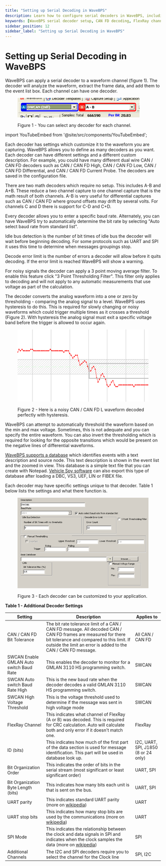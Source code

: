 ```yaml
---
title: "Setting up Serial Decoding in WaveBPS"
description: Learn how to configure serial decoders in WaveBPS, including CAN, FlexRay, LIN, UART, SPI, and I2C protocols. Customize settings like baud rate, hysteresis, bit order, and voltage thresholds for accurate waveform analysis and event identification.
keywords: [WaveBPS serial decoder setup, CAN FD decoding, FlexRay channel decoder, LIN UART SPI I2C decoding, auto baud rate detection, waveform hysteresis filtering, high voltage threshold CAN, WaveBPS event database, GMLAN baud rate switch, waveform decoding configuration, SPI mode settings, UART parity stop bits, I2C clock line selection, decoder error limit WaveBPS]
sidebar_position: 12
sidebar_label: "Setting up Serial Decoding in WaveBPS"
---
```


# Setting up Serial Decoding in WaveBPS

WaveBPS can apply a serial decoder to a waveform channel (figure 1). The decoder will analyze the waveform, extract the frame data, and add them to the event list box. Each channel can have one decoder.

<div class="text--center">

<figure>

![image-8](./assets/image-8.png "image-8")
<figcaption>Figure 1 - You can select any decoder for each channel.</figcaption>
</figure>
</div>

import YouTubeEmbed from '@site/src/components/YouTubeEmbed';

<YouTubeEmbed videoId="Mr5J6A1b_BA" caption="Decoder Setup Video" />

Each decoder has settings which customize it to the waveform you are capturing. WaveBPS allows you to define as many decoders as you want. Each decoder can have different settings and a different custom description. For example, you could have many different dual wire CAN / CAN FD decoders such as CAN / CAN FD High, CAN / CAN FD Low, CAN / CAN FD Differential, and CAN / CAN FD Current Probe. The decoders are saved in the configuration file.

There are two math decoders which require no setup. This includes A-B and A+B. These reduce a two channel capture to one channel capture that is the math result of both channels. A-B is very useful for differential captures such as CAN / CAN FD where ground offsets may drift by several volts. For channels C and D there is support for C-D and C+D.

Every decoder allows you to enter a specific baud rate. Alternately, you can have WaveBPS try to automatically determine the bit rate by selecting "Auto select baud rate from standard list".

Idle bus detection is the number of bit times of idle bus the decoder will wait before beginning decoding. For some protocols such as UART and SPI it uses this time to determine when messages groupings stop.

Decode error limit is the number of errors a decoder will allow before it quits decoding. If the error limit is reached WaveBPS will show a warning.

For noisy signals the decoder can apply a 3 point moving average filter. To enable this feature click "3 Point Thresholding Filter". This filter only applies to decoding and will not apply to any automatic measurements that use voltage as part of the calculation.

The decoder converts the analog waveform into a one or zero by thresholding - comparing the analog signal to a level. WaveBPS uses hysteresis to do this. This is required for slowly changing or noisy waveforms which could trigger multiple times as it crosses a threshold (Figure 2). With hysteresis the analog signal must exit a specific voltage band before the trigger is allowed to occur again.

<div class="text--center">

<figure>

![image-18](./assets/image-18.png "image-18")
<figcaption>Figure 2 - Here is a noisy CAN / CAN FD L waveform decoded perfectly with hysteresis.</figcaption>
</figure>
</div>

WaveBPS can attempt to automatically threshold the waveform based on the min and max voltage. Sometimes, this is not adequate and you can specify the entire waveform. You can also invert the thresholding which is required for looking for the opposite transitions which would be present on the negative lines of differential waveforms.

[WaveBPS supports a database](/advanced-analysis) which identifies events with a text description and source node. This text description is shown in the event list and the zoomed in view. This database is a simple text file that you can create with Notepad. [Vehicle Spy software](https://intrepidcs.com/products/software/vehicle-spy/) can also export this type of database after loading a DBC, VS3, UEF, LIN or FIBEX file.

Each decoder may have specific settings unique to that decoder. Table 1 below lists the settings and what there function is.

<div class="text--center">

<figure>

![image-21](./assets/image-21.png "image-21")
<figcaption>Figure 3 - Each decoder can be customized to your application.</figcaption>
</figure>
</div>

**Table 1 - Additional Decoder Settings**

| Setting                                  | Description                                                                                                                                                                                                                  | Applies to                           |
|------------------------------------------|------------------------------------------------------------------------------------------------------------------------------------------------------------------------------------------------------------------------------|--------------------------------------|
| CAN / CAN FD Bit Tolerance               | The bit rate tolerance limit of a CAN / CAN FD message. All decoded CAN / CAN FD frames are measured for there bit tolerance and compared to this limit. If outside the limit an error is added to the CAN / CAN FD message. | All CAN / CAN FD                     |
| SWCAN Enable GMLAN Auto switch Baud Rate | This enables the decoder to monitor for a GMLAN 3110 HS programming switch.                                                                                                                                                  | SWCAN                                | 
| SWCAN Auto switch Baud Rate High         | This is the new baud rate when the decoder decodes a valid GMLAN 3110 HS programming switch.                                                                                                                                 | SWCAN                                |   
| SWCAN High Voltage Threshold             | This is the voltage threshold used to determine if the message was sent in high voltage mode                                                                                                                                 | SWCAN                                |   
| FlexRay Channel                          | This indicates what channel of FlexRay (A or B) was decoded. This is required for CRC calculation. Auto will calculate both and only error if it doesn't match one.                                                          | FlexRay                              |   
| ID (bits)                                | This indicates how much of the first part of the data section is used for message identification. This part will be used in database look up.                                                                                | I2C, UART, SPI, J1850 (8 or 24 only) |   
| Bit Organization Order                   | This indicates the order of bits in the serial stream (most significant or least significant order)                                                                                                                          | UART, SPI                            |   
| Bit Organization Byte Length (bits)      | This indicates how many bits each unit is that is sent on the bus.                                                                                                                                                           | UART, SPI                            |   
| UART parity                              | This indicates standard UART parity (more on [wikipedia](https://en.wikipedia.org/wiki/Universal_asynchronous_receiver-transmitter))                                                                                         | UART                                 |   
| UART stop bits                           | This indicates how many stop bits are used by the communications (more on [wikipedia](https://en.wikipedia.org/wiki/Universal_asynchronous_receiver-transmitter))                                                            | UART                                 |   
| SPI Mode                                 | This indicates the relationship between the clock and data signals in SPI and indicates when the clock samples the data (more on [wikipedia](https://en.wikipedia.org/wiki/Serial_Peripheral_Interface))                     | SPI                                  |
| Additional Channels                      | The I2C and SPI decoders require you to select the channel for the Clock line                                                                                                                                                | SPI, I2C                             |   

